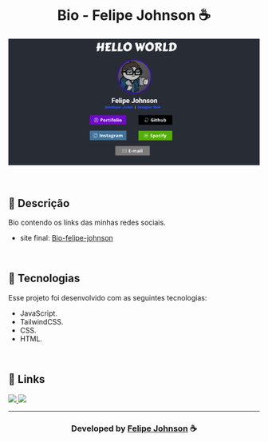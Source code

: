 <h1 align="center">
  Bio - Felipe Johnson ☕
</h1>

![Resultado final do projeto](images/finall.png)

<br>

## 📝 Descrição 

Bio contendo os links das minhas redes sociais.  

- site final: [Bio-felipe-johnson](https://felipejohnson-bio.vercel.app/)

<br>

## 🚀 Tecnologias

Esse projeto foi desenvolvido com as seguintes tecnologias:

- JavaScript.
- TailwindCSS.
- CSS.
- HTML.

<br>


## 🔗 Links

<p align="left">
 
 <a href="https://www.instagram.com/felipee.johnson/" alt="Instagram">
  <img src="https://img.shields.io/badge/-Instagram-0A66C2?style=for-the-badge&logo=Instagram&logoColor=FFFFFF&link=https://www.instagram.com/felipee_johnsonn/"/> 
 </a>

<a href="https://felipejohnsonn.web.app/" alt="Portfolio">
  <img src="https://img.shields.io/badge/my_portfolio-000?style=for-the-badge&logo=ko-fi&logoColor=white&link=https://felipejohnsonn.web.app/"/>
 </a>

 </p>

-----

  <h3 align="center"> Developed by <a href="https://github.com/felipejohnson/">Felipe Johnson</a> ☕</h3>
